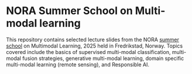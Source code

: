 # NORA Summer School on Multi-modal learning
This repository contains selected lecture slides from the NORA [summer school]([url](https://www.nora.ai/nora-research-school/education-programs/summer-school/summer-school-2025/)) on Multimodal Learning, 2025 held in Fredrikstad, Norway. Topics covered include the basics of supervised multi-modal classification, multi-modal fusion strategies, generative multi-modal learning, domain specific multi-modal learning (remote sensing), and Responsible AI. 
